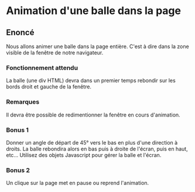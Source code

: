 # Animation d'une balle dans la page

## Enoncé
Nous allons animer une balle dans la page entière.
C'est à dire dans la zone visible de la fenêtre de notre navigateur.

### Fonctionnement attendu
La balle (une div HTML) devra dans un premier temps rebondir sur les bords droit et gauche de la fenêtre.

### Remarques
Il devra être possible de redimentionner la fenêtre en cours d'animation.

### Bonus 1 

Donner un angle de départ de 45° vers le bas en plus d'une direction à droits. 
La balle rebondira alors en bas puis à droite de l'écran, puis en haut, etc...
Utilisez des objets Javascript pour gérer la balle et l'écran.

### Bonus 2
Un clique sur la page met en pause ou reprend l'animation.
